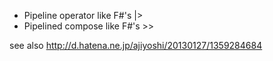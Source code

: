 
* Pipeline operator like F#'s |>
* Pipelined compose like F#'s >>

see also http://d.hatena.ne.jp/ajiyoshi/20130127/1359284684

